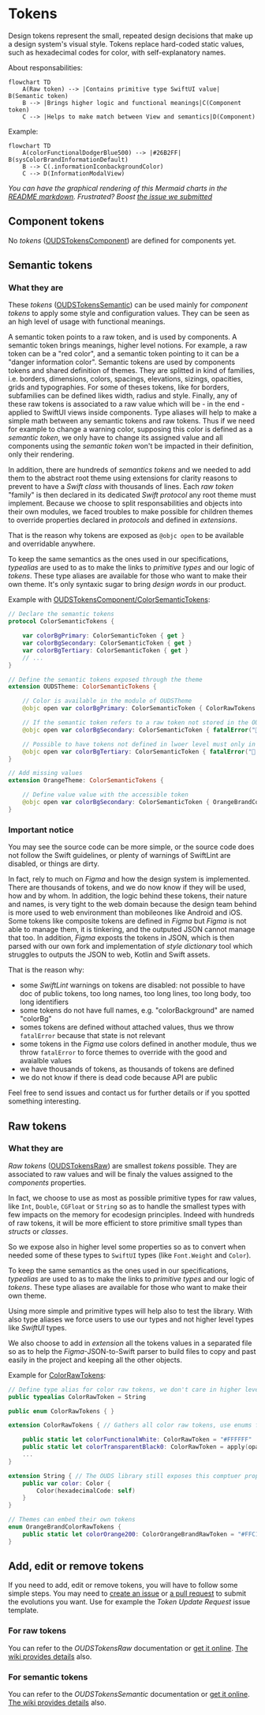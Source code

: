 # Tokens

Design tokens represent the small, repeated design decisions that make up a design system's visual style. Tokens replace hard-coded static values, such as hexadecimal codes for color, with self-explanatory names.

About responsabilities:
```mermaid
flowchart TD
    A(Raw token) --> |Contains primitive type SwiftUI value| B(Semantic token)
    B --> |Brings higher logic and functional meanings|C(Component token)
    C --> |Helps to make match between View and semantics|D(Component)
```

Example:
```mermaid
flowchart TD
    A(colorFunctionalDodgerBlue500) --> |#26B2FF| B(sysColorBrandInformationDefault)
    B --> C(.informationIconbackgroundColor)
    C --> D(InformationModalView)
```

*You can have the graphical rendering of this _Mermaid_ charts in the [README markdown](https://github.com/Orange-OpenSource/ouds-ios/blob/develop/OUDS/README.md).*
*Frustrated? Boost [the issue we submitted](https://github.com/swiftlang/swift-docc/issues/1026)*

## Component tokens

No _tokens_ ([OUDSTokensComponent](https://ios.unified-design-system.orange.com/documentation/oudstokenscomponent/)) are defined for components yet.

## Semantic tokens

### What they are

These _tokens_ ([OUDSTokensSemantic](https://ios.unified-design-system.orange.com/documentation/oudstokenssemantic/)) can be used mainly for _component tokens_ to apply some style and configuration values.
They can be seen as an high level of usage with functional meanings.

A semantic token points to a raw token, and is used by components. A semantic token brings meanings, higher level notions. For example, a raw token can be a "red color", and a semantic token pointing to it can be a "danger information color". Semantic tokens are used by components tokens and shared definition of themes. They are splitted in kind of families, i.e. borders, dimensions, colors, spacings, elevations, sizings, opacities, grids and typographies. For some of theses tokens, like for borders, subfamilies can be defined likes width, radius and style. Finally, any of these raw tokens is associated to a raw value which will be - in the end - applied to SwiftUI views inside components. Type aliases will help to make a simple math between any semantic tokens and raw tokens. Thus if we need for example to change a warning color, supposing this color is defined as a _semantic token_, we only have to change its assigned value and all components using the _semantic token_ won't be impacted in their definition, only their rendering.

In addition, there are hundreds of _semantics tokens_ and we needed to add them to the abstract root theme using extensions for clarity reasons to prevent to have a _Swift class_ with thousands of lines. Each _raw token_ "family" is then declared in its dedicated _Swift protocol_ any root theme must implement. Because we choose to split responsabilities and objects into their own modules, we faced troubles to make possible for children themes to override properties declared in _protocols_ and defined in _extensions_.

That is the reason why tokens are exposed as `@objc open` to be available and overridable anywhere. 

To keep the same semantics as the ones used in our specifications, _typealias_ are used to as to make the links to _primitive types_ and our logic of _tokens_. These type aliases are available for those who want to make their own theme. It's only syntaxic sugar to bring _design words_ in our product.

Example with [OUDSTokensComponent/ColorSemanticTokens](https://ios.unified-design-system.orange.com/documentation/oudstokenssemantic/colorsemantictokens):

```swift
// Declare the semantic tokens
protocol ColorSemanticTokens {

    var colorBgPrimary: ColorSemanticToken { get }
    var colorBgSecondary: ColorSemanticToken { get }
    var colorBgTertiary: ColorSemanticToken { get }
    // ...
}

// Define the semantic tokens exposed through the theme
extension OUDSTheme: ColorSemanticTokens {

    // Color is available in the module of OUDSTheme
    @objc open var colorBgPrimary: ColorSemanticToken { ColorRawTokens.colorFunctionalWhite }

    // If the semantic token refers to a raw token not stored in the OUDSTheme module, override later and throw error because unxpected state if used
    @objc open var colorBgSecondary: ColorSemanticToken { fatalError("🤖 Raw token unavailable for colorBgSecondary!") }

    // Possible to have tokens not defined in lwoer level must only in themes implementation, throw error if used because unexpected state
    @objc open var colorBgTertiary: ColorSemanticToken { fatalError("🤖 No value defined for colorBgTertiary!") }
}

// Add missing values
extension OrangeTheme: ColorSemanticTokens {

    // Define value value with the accessible token 
    @objc open var colorBgSecondary: ColorSemanticToken { OrangeBrandColorRawTokens.colorOrange200 }
}
```

### Important notice

You may see the source code can be more simple, or the source code does not follow the Swift guidelines, or plenty of warnings of SwiftLint are disabled, or things are dirty.

In fact, rely to much on *Figma* and how the design system is implemented.
There are thousands of tokens, and we do now know if they will be used, how and by whom. In addition, the logic behind these tokens, their nature and names, is very tight to the web domain because the design team behind is more used to web environment than mobileones like Android and iOS. Some tokens like composite tokens are defined in *Figma* but *Figma* is not able to manage them, it is tinkering, and the outputed JSON cannot manage that too.
In addition, *Figma* exposts the tokens in JSON, which is then parsed with our own fork and implementation of _style dictionary_ tool which struggles to outputs the JSON to web, Kotlin and Swift assets.

That is the reason why:
- some *SwiftLint* warnings on tokens are disabled: not possible to have doc of public tokens, too long names, too long lines, too long body, too long identifiers
- some tokens do not have full names, e.g. "colorBackground" are named "colorBg"
- somes tokens are defined without attached values, thus we throw `fatalError` because that state is not relevant
- some tokens in the *Figma* use colors defined in another module, thus we throw `fatalError` to force themes to override with the good and avaialble values
- we have thousands of tokens, as thousands of tokens are defined
- we do not know if there is dead code because API are public

Feel free to send issues and contact us for further details or if you spotted something interesting.

## Raw tokens

### What they are

_Raw tokens_ ([OUDSTokensRaw](https://ios.unified-design-system.orange.com/documentation/oudstokensraw/)) are smallest _tokens_ possible. They are associated to raw values and will be finaly the values assigned to the _components_ properties.

In fact, we choose to use as most as possible primitive types for raw values, like `Int`, `Double`, `CGFloat` or `String` so as to handle the smallest types with few impacts on the memory for ecodesign principles. Indeed with hundreds of raw tokens, it will be more efficient to store primitive small types than *structs* or *classes*.

So we expose also in higher level some properties so as to convert when needed some of these types to `SwiftUI` types (like `Font.Weight` and `Color`).

To keep the same semantics as the ones used in our specifications, _typealias_ are used to as to make the links to _primitive types_ and our logic of _tokens_. These type aliases are available for those who want to make their own theme.

Using more simple and primitive types will help also to test the library. With also type aliases we force users to use our types and not higher level types like _SwiftUI_ types.

We also choose to add in _extension_ all the tokens values in a separated file so as to help the *Figma*-JSON-to-Swift parser to build files to copy and past easily in the project and keeping all the other objects.

Example for [ColorRawTokens](https://ios.unified-design-system.orange.com/documentation/oudstokensraw/colorrawtokens):

```swift
// Define type alias for color raw tokens, we don't care in higher level their real type, just use aliases
public typealias ColorRawToken = String

public enum ColorRawTokens { } 

extension ColorRawTokens { // Gathers all color raw tokens, use enums for namespace optimization with static let

    public static let colorFunctionalWhite: ColorRawToken = "#FFFFFF"
    public static let colorTransparentBlack0: ColorRawToken = apply(opacity: OpacityRawTokens.opacity0, on: colorFunctionalBlack)
    ...
}

extension String { // The OUDS library still exposes this comptuer property
    public var color: Color {
        Color(hexadecimalCode: self)
    }
}

// Themes can embed their own tokens
enum OrangeBrandColorRawTokens {
    public static let colorOrange200: ColorOrangeBrandRawToken = "#FFC18A"
}
```

## Add, edit or remove tokens

If you need to add, edit or remove tokens, you will have to follow some simple steps.
You may need to [create an issue](https://github.com/Orange-OpenSource/ouds-ios/issues) or [a pull request](https://github.com/Orange-OpenSource/ouds-ios/pulls) to submit the evolutions you want. Use for example the _Token Update Request_ issue template.

### For raw tokens

You can refer to the *OUDSTokensRaw* documentation or [get it online](https://ios.unified-design-system.orange.com/documentation/oudstokensraw/). [The wiki provides details](https://github.com/Orange-OpenSource/ouds-ios/wiki/0-%E2%80%90-How-to-update-tokens) also.

### For semantic tokens

You can refer to the *OUDSTokensSemantic* documentation or [get it online](https://ios.unified-design-system.orange.com/documentation/oudstokenssemantic/). [The wiki provides details](https://github.com/Orange-OpenSource/ouds-ios/wiki/0-%E2%80%90-How-to-update-tokens) also.
